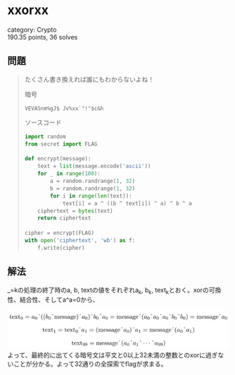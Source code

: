 # xxorxx
category: Crypto  
190.35 points, 36 solves

## 問題
> たくさん書き換えれば誰にもわからないよね！
> 
> 暗号
>
> ```
> VEVASnm%gJ$ Jv%xx`"!"$c&h
> ```
>
> ソースコード
>
> ```py
> import random
> from secret import FLAG
> 
> def encrypt(message):
>     text = list(message.encode('ascii'))
>     for _ in range(100):
>         a = random.randrange(1, 32)
>         b = random.randrange(1, 32)
>         for i in range(len(text)):
>             text[i] = a ^ ((b ^ text[i]) ^ a) ^ b ^ a
>     ciphertext = bytes(text)
>     return ciphertext
> 
> cipher = encrypt(FLAG)
> with open('ciphertext', 'wb') as f:
>     f.write(cipher)
> ```

## 解法
\_=kの処理の終了時のa, b, textの値をそれぞれa<sub>k</sub>, b<sub>k</sub>, text<sub>k</sub>とおく。xorの可換性、結合性、そしてa^a=0から、  
<div align="center"><img src="https://github.com/mathphilia/CTFs/blob/main/images/CPCTF22/xxorxx_1.png?raw=true"></div>  
よって、最終的に出てくる暗号文は平文と0以上32未満の整数とのxorに過ぎないことが分かる。よって32通りの全探索でflagが求まる。
